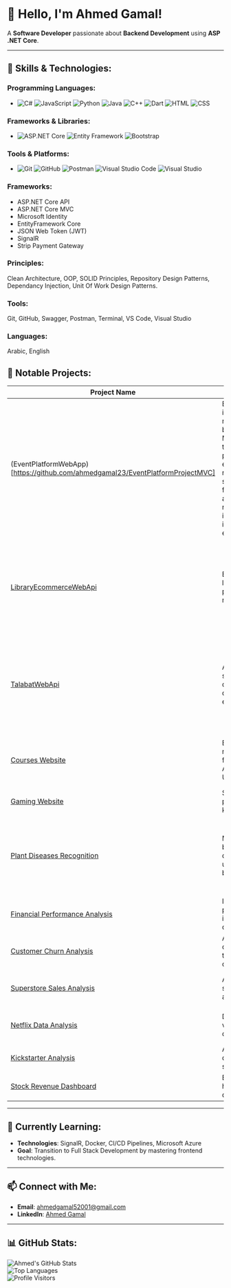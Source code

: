 # 👋 Hello, I'm Ahmed Gamal!

A **Software Developer** passionate about **Backend Development** using **ASP .NET Core**.

---

## 🌟 Skills & Technologies:

### Programming Languages:
- ![C#](https://img.shields.io/badge/-C%23-239120?style=flat&logo=c-sharp&logoColor=white)  ![JavaScript](https://img.shields.io/badge/-JavaScript-F7DF1E?style=flat&logo=javascript&logoColor=black)  ![Python](https://img.shields.io/badge/-Python-3776AB?style=flat&logo=python&logoColor=white)  ![Java](https://img.shields.io/badge/-Java-007396?style=flat&logo=java&logoColor=white)   ![C++](https://img.shields.io/badge/-C%2B%2B-00599C?style=flat&logo=c%2B%2B&logoColor=white)  ![Dart](https://img.shields.io/badge/-Dart-0175C2?style=flat&logo=dart&logoColor=white)  ![HTML](https://img.shields.io/badge/-HTML5-E34F26?style=flat&logo=html5&logoColor=white)  ![CSS](https://img.shields.io/badge/-CSS3-1572B6?style=flat&logo=css3&logoColor=white)


### Frameworks & Libraries:
- ![ASP.NET Core](https://img.shields.io/badge/-ASP.NET_Core-512BD4?style=flat&logo=dotnet&logoColor=white)  ![Entity Framework](https://img.shields.io/badge/-Entity_Framework-512BD4?style=flat&logo=dotnet&logoColor=white)  ![Bootstrap](https://img.shields.io/badge/-Bootstrap-7952B3?style=flat&logo=bootstrap&logoColor=white)  

### Tools & Platforms:
- ![Git](https://img.shields.io/badge/-Git-F05032?style=flat&logo=git&logoColor=white)  ![GitHub](https://img.shields.io/badge/-GitHub-181717?style=flat&logo=github&logoColor=white)   ![Postman](https://img.shields.io/badge/-Postman-FF6C37?style=flat&logo=postman&logoColor=white)   ![Visual Studio Code](https://img.shields.io/badge/-VS_Code-007ACC?style=flat&logo=visual-studio-code&logoColor=white)   ![Visual Studio](https://img.shields.io/badge/-Visual_Studio-5C2D91?style=flat&logo=visual-studio&logoColor=white)  

### Frameworks:
- ASP.NET Core API
- ASP.NET Core MVC
- Microsoft Identity
- EntityFramework Core
- JSON Web Token (JWT)
- SignalR
- Strip Payment Gateway

### Principles:
Clean Architecture, OOP, SOLID Principles, Repository Design Patterns, Dependancy Injection, Unit Of Work Design Patterns.

### Tools:
Git, GitHub, Swagger, Postman, Terminal, VS Code, Visual Studio

### Languages:
Arabic, English

## 📂 Notable Projects:

| **Project Name**  | **Description**                                                                                                                                  | **Tech Stack**                                                                                                                                                                  |
|--------------------|--------------------------------------------------------------------------------------------------------------------------------------------------|-------------------------------------------------------------------------------------------------------------------------------------------------------------------------------|
| (EventPlatformWebApp)[https://github.com/ahmedgamal23/EventPlatformProjectMVC] | EventPlatformProjectMVC is a web-based event management platform built with ASP.NET Core MVC. It allows organizers to create, manage, and promote events while enabling participants to register and engage seamlessly. The platform features secure authentication, a responsive user interface, and payment integration for ticketed events.                                                    | ASP.NET Core 9 MVC, EF Core, SQL Server, Dependency Injection, LINQ, Repository Pattern, Unit Of Work Design Pattern, Strip Payment.    
| [LibraryEcommerceWebApi](https://github.com/ahmedgamal23/LibraryEcommerceWebApi)   | E-commerce platform for library and book purchases with scalable, maintainable architecture.                                                | ASP.NET Core API 8, C#, EF Core 8, SQL Server, JWT, NUnit, MOQ, Dependency Injection, AutoMapper, Clean Architecture, Swagger                                               |
| [TalabatWebApi](https://github.com/ahmedgamal23/TalabatWebAspDotNetCoreApi)       | API for a food delivery service, managing operations with robust design and RESTful endpoints.                                              | ASP.NET Core 8, EF Core, SQL Server, JWT Authentication, RESTful API Design, Dependency Injection, Repository Pattern, LINQ                                                 |
| [Courses Website](https://github.com/ahmedgamal23/Courses-Website-Asp-.Net-Core-Mvc) | Educational platform with role-based functionalities for Admins, Instructors, and Users.                                                    | ASP.NET Core 8 MVC, EF Core, SQL Server, Dependency Injection, LINQ                                                                                                          |
| [Gaming Website](https://github.com/ahmedgamal23/Gaming-Website-Project-ASP.Net) | Sample website for practicing ASP.NET Core knowledge.                                                                                      | ASP.NET Core, EF Core, SQL Server, LINQ                                                                                                                                      |
| [Plant Diseases Recognition](https://github.com/ahmedgamal23/Plant-Diseases-Infection-Recognition) | Mobile app with YOLO-based detection of plant diseases and insects using Flutter and Flask backend.                                          | Python, Flask, OpenCV, Flutter, Dart, Deep Learning, Machine Learning, Object Detection                                                                                     |
| [Financial Performance Analysis](https://github.com/ahmedgamal23/Financial-Performance-Analysis-Project) | In-depth financial performance analysis to inform strategic decision-making.                                                                | Python, Excel, SQL Server, Power BI, Data Wrangling                                                                                                                          |
| [Customer Churn Analysis](https://github.com/ahmedgamal23/Customer-Churn-Analysis-project) | Analysis and prediction of customer churn in the telecom industry using classification algorithms.                                          | Python, Excel, SQL Server, Power BI, Data Wrangling                                                                                                                          |
| [Superstore Sales Analysis](https://github.com/ahmedgamal23/Superstore-sales-data-analysis-project) | Analyzing superstore sales data for insights and trends.                                                                                   | Python, Excel, SQL Server, Power BI, Data Wrangling                                                                                                                          |
| [Netflix Data Analysis](https://github.com/ahmedgamal23/Netflix-Data-Analysis-and-Visualization-project) | Data analysis and visualization of Netflix content trends.                                                                                 | Python, Excel, SQL Server, Power BI, Data Wrangling                                                                                                                          |
| [Kickstarter Analysis](https://github.com/ahmedgamal23/Kickstarter-data-analysis-project) | Analysis of Kickstarter data for identifying key success factors.                                                                          | Python, Excel, Data Wrangling                                                                                                                                               |
| [Stock Revenue Dashboard](https://github.com/ahmedgamal23/Analyzing-Historical-Stock-Revenue-Data-and-Building-a-Dashboard) | Built a dashboard for historical stock revenue data analysis.                                                                              | Python, Excel, Data Wrangling                                                                                                                                               |

---

## 🌱 Currently Learning:

- **Technologies**: SignalR, Docker, CI/CD Pipelines, Microsoft Azure  
- **Goal**: Transition to Full Stack Development by mastering frontend technologies.

---

## 📫 Connect with Me:

- **Email**: [ahmedgamal52001@gmail.com](mailto:ahmedgamal52001@gmail.com)  
- **LinkedIn**: [Ahmed Gamal](https://www.linkedin.com/in/ahmed-gamal-667a061a3/)

---

## 📊 GitHub Stats:

![Ahmed's GitHub Stats](https://github-readme-stats.vercel.app/api?username=ahmedgamal23&show_icons=true&theme=radical)  
![Top Languages](https://github-readme-stats.vercel.app/api/top-langs/?username=ahmedgamal23&layout=compact)  
![Profile Visitors](https://komarev.com/ghpvc/?username=ahmedgamal23)
